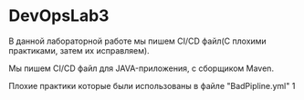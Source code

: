 # DevOpsLab3

В данной лабораторной работе мы пишем CI/CD файл(С плохими практиками, затем их исправляем).

Мы пишем CI/CD файл для JAVA-приложения, с сборщиком Maven.

Плохие практики которые были использованы в файле "BadPipline.yml"
1


